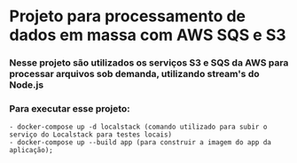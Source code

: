 # Projeto para processamento de dados em massa com AWS SQS e S3

### Nesse projeto são utilizados os serviços S3 e SQS da AWS para processar arquivos sob demanda, utilizando stream's do Node.js

### Para executar esse projeto:
    - docker-compose up -d localstack (comando utilizado para subir o serviço do Localstack para testes locais)
    - docker-compose up --build app (para construir a imagem do app da aplicação);